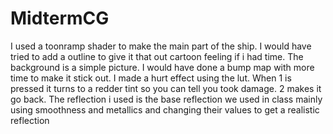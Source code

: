 # MidtermCG
I used a toonramp shader to make the main part of the ship. I would have tried to add a outline to give it that out cartoon feeling if i had time. The background is a simple picture. I would have done a bump map with more time to make it stick out. 
I made a hurt effect using the lut. When 1 is pressed it turns to a redder tint so you can tell you took damage. 2 makes it go back.
The reflection i used is the base reflection we used in class mainly using smoothness and metallics and changing their values to get a realistic reflection
